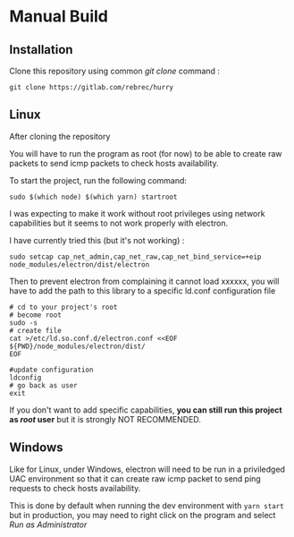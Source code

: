 # Manual Build

## Installation

Clone this repository using common *git clone* command :

```
git clone https://gitlab.com/rebrec/hurry
```

## Linux

After cloning the repository

You will have to run the program as root (for now) to be able to create raw packets to send icmp packets to check hosts availability.

To start the project, run the following command:

```
sudo $(which node) $(which yarn) startroot
```

I was expecting to make it work without root privileges using network capabilities but it seems to not work properly with electron.

I have currently tried this (but it's not working) :

```
sudo setcap cap_net_admin,cap_net_raw,cap_net_bind_service=+eip node_modules/electron/dist/electron
```
Then to prevent electron from complaining it cannot load xxxxxx, you will have to add the path to this library to a specific ld.conf configuration file 

```
# cd to your project's root
# become root
sudo -s
# create file
cat >/etc/ld.so.conf.d/electron.conf <<EOF
${PWD}/node_modules/electron/dist/
EOF

#update configuration
ldconfig
# go back as user
exit
```

If you don't want to add specific capabilities, **you can still run this project as *root* user** but it is strongly NOT RECOMMENDED.



## Windows

Like for Linux, under Windows, electron will need to be run in a priviledged UAC environment so that it can create raw icmp packet to send ping requests to check hosts availability.

This is done by default when running the dev environment with `yarn start` but in production, you may need to right click on the program and select *Run as Administrator*

